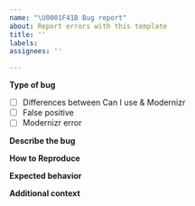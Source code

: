 ```yaml
---
name: "\U0001F41B Bug report"
about: Report errors with this template
title: ''
labels: 
assignees: ''

---
```


**Type of bug**

- [ ] Differences between Can I use & Modernizr
- [ ] False positive
- [ ] Modernizr error

**Describe the bug**
<!-- A clear and concise description of what the bug is. The error code or message is helpful-->

**How to Reproduce**
<!-- Steps to reproduce. Don't forget the version of node or browser -->

**Expected behavior**
<!-- What did you expect -->

**Additional context**
<!-- Add anything else you want to say here -->
